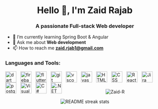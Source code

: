 <h1 align="center">Hello 👋, I'm Zaid Rajab</h1>
<h3 align="center">A passionate Full-stack Web developer</h3>
  
- 🌱 I’m currently learning Spring Boot & Angular
- 💬 Ask me about **Web development**
- 📫 How to reach me **zaid.rjab1@gmail.com**
    
### Languages and Tools: 
  
  <img align="left" alt="dart" width="35px" style="padding-right: 10px;" src="https://www.vectorlogo.zone/logos/dartlang/dartlang-icon.svg" />
  <img align="left" alt="firebase" width="35px" style="padding-right: 10px;" src="https://www.vectorlogo.zone/logos/firebase/firebase-icon.svg" />
  <img align="left" alt="flutter" width="35px" style="padding-right: 10px;" src="https://www.vectorlogo.zone/logos/flutterio/flutterio-icon.svg" />
  <img align="left" alt="git" width="35px" style="padding-right: 10px;" src="https://www.vectorlogo.zone/logos/git-scm/git-scm-icon.svg" />
  <img align="left" alt="vscode" width="35px" style="padding-right: 10px;" src="https://www.vectorlogo.zone/logos/visualstudio_code/visualstudio_code-icon.svg" />
  <img align="left" alt="javascript" width="35px" style="padding-right: 10px;" src="https://cdn.worldvectorlogo.com/logos/logo-javascript.svg" />
  <img align="left" alt="HTML5" width="35px" style="padding-right: 10px;" src="https://cdn.worldvectorlogo.com/logos/html-1.svg" />
  <img align="left" alt="CSS" width="35px" style="padding-right: 10px;" src="https://cdn.worldvectorlogo.com/logos/css-3.svg" />
  <img align="left" alt="React" width="35px" style="padding-right: 10px;" src="https://cdn.worldvectorlogo.com/logos/react-2.svg" />
  <img align="left" alt="Jira" width="35px" style="padding-right: 10px;" src="https://cdn.worldvectorlogo.com/logos/jira-1.svg" />
  <img align="left" alt="postgreSQL" width="35px" style="padding-right: 10px;" src="https://cdn.worldvectorlogo.com/logos/postgresql.svg" />
  <img align="left" alt="Visual Studio" width="35px" style="padding-right: 10px;" src="https://icon.icepanel.io/Technology/svg/Visual-Studio.svg" />
  <img align="left" alt="C#" width="35px" style="padding-right: 10px;" src="https://icon.icepanel.io/Technology/svg/C%23-%28CSharp%29.svg" />
  <img align="left" alt=".NET Core" width="35px" style="padding-right: 10px;" src="https://icon.icepanel.io/Technology/svg/.NET-core.svg" />
  <br />
  
  #





<p align="center">
  <img src="https://github-readme-stats.vercel.app/api?username=zaid-r&show_icons=true&locale=en&cache_seconds=1800" alt="Zaid-R" />
</p>
 
<p p align="center">
  <img  src="https://github-readme-streak-stats.herokuapp.com/?user=zaid-r" alt="README streak stats" />
</p>
